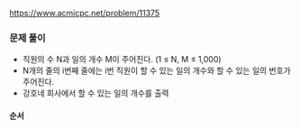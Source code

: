 https://www.acmicpc.net/problem/11375
### 문제 풀이
- 직원의 수 N과 일의 개수 M이 주어진다. (1 ≤ N, M ≤ 1,000)
- N개의 줄의 i번째 줄에는 i번 직원이 할 수 있는 일의 개수와 할 수 있는 일의 번호가 주어진다.
- 강호네 회사에서 할 수 있는 일의 개수를 출력
#### 순서


